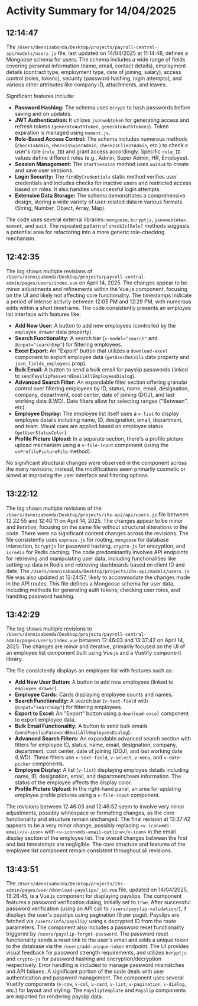 # Activity Summary for 14/04/2025

## 12:14:47
The `/Users/dennisabonda/Desktop/projects/payroll-central-api/models/users.js` file, last updated on 14/04/2025 at 11:14:48, defines a Mongoose schema for users.  The schema includes a wide range of fields covering personal information (name, email, contact details), employment details (contract type, employment type, date of joining, salary),  access control (roles, tokens), security (password hashing, login attempts), and various other attributes like company ID, attachments, and  leaves.

Significant features include:

* **Password Hashing:**  The schema uses `bcrypt` to hash passwords before saving and on updates.
* **JWT Authentication:** It utilizes `jsonwebtoken` for generating access and refresh tokens (`generateAuthToken`, `generateAuthTokens`).  Token expiration is managed using `moment.js`.
* **Role-Based Access Control:** The schema includes numerous methods (`checkIsAdmin`, `checkIsSuperAdmin`, `checkIsClientAdmin`, etc.) to check a user's role (`role_ID`) and grant access accordingly.  Specific `role_ID` values define different roles (e.g., Admin, Super Admin, HR, Employee).
* **Session Management:** The `startSession` method uses `uuidv4` to create and save user sessions.
* **Login Security:**  The `findByCredentials` static method verifies user credentials and includes checks for inactive users and restricted access based on roles.  It also handles unsuccessful login attempts.
* **Extensive Data Storage:** The schema demonstrates a comprehensive design, storing a wide variety of user-related data in various formats (String, Number, Object, Array, Map).

The code uses several external libraries: `mongoose`, `bcryptjs`, `jsonwebtoken`, `moment`, and `uuid`.  The repeated pattern of `checkIs[Role]` methods suggests a potential area for refactoring into a more generic role-checking mechanism.


## 12:42:35
The log shows multiple revisions of `/Users/dennisabonda/Desktop/projects/payroll-central-admin/pages/users/index.vue` on April 14, 2025.  The changes appear to be minor adjustments and refinements within the Vue.js component, focusing on the UI and likely not affecting core functionality.  The timestamps indicate a period of intense activity between 12:05 PM and 12:29 PM, with numerous edits within a short timeframe.  The code consistently presents an employee list interface with features like:

* **Add New User:** A button to add new employees (controlled by the `employee_drawer` data property).
* **Search Functionality:** A search bar (`v-model="search"` and `@input="searchEmp"`) for filtering employees.
* **Excel Export:** An "Export" button that utilizes a `download-excel` component to export employee data (`getUserDetails` data property and `json_fields_employees` prop).
* **Bulk Email:** A button to send a bulk email for payslip passwords (linked to `sendPayslipPasswordEmailAllEmployeesDialog`).
* **Advanced Search Filter:**  An expandable filter section offering granular control over filtering employees by ID, status, name, email, designation, company, department, cost center, date of joining (DOJ), and last working date (LWD).  Date filters allow for selecting ranges ("Between", etc).
* **Employee Display:**  The employee list itself uses a `v-list` to display employee details including name, ID, designation, email, department, and team.  Visual cues are applied based on employee status (`getUserStatusColor`).
* **Profile Picture Upload:** In a separate section, there's a profile picture upload mechanism using a `v-file-input` component (using the `onProfilePictureFile` method).

No significant structural changes were observed in the component across the many revisions; instead, the modifications seem primarily cosmetic or aimed at improving the user interface and filtering options.


## 13:22:12
The log shows multiple revisions of the `/Users/dennisabonda/Desktop/projects/ihs-api/api/users.js` file between 12:22:55 and 12:40:11 on April 14, 2025.  The changes appear to be minor and iterative, focusing on the same file without structural alterations to the code. There were no significant content changes across the revisions.  The file consistently uses `express.js` for routing,  `mongoose` for database interaction, `bcryptjs` for password hashing, `crypto-js` for encryption, and `ioredis` for Redis caching.  The code predominantly involves API endpoints for retrieving and manipulating user data, including functionalities like setting up data in Redis and retrieving dashboards based on client ID and date. The `/Users/dennisabonda/Desktop/projects/ihs-api/models/users.js` file was also updated at 12:24:57, likely to accommodate the changes made in the API routes.  This file defines a Mongoose schema for user data, including methods for generating auth tokens, checking user roles, and handling password hashing.


## 13:42:29
The log shows multiple revisions to `/Users/dennisabonda/Desktop/projects/payroll-central-admin/pages/users/index.vue`  between 12:46:03 and 13:37:42 on April 14, 2025.  The changes are minor and iterative, primarily focused on the UI  of an employee list component built using Vue.js and a Vuetify component library.

The file consistently displays an employee list with features such as:

* **Add New User Button:** A button to add new employees (linked to `employee_drawer`).
* **Employee Cards:** Cards displaying employee counts and names.
* **Search Functionality:** A search bar (`v-text-field` with `@input="searchEmp"`) for filtering employees.
* **Export to Excel:** An "Export" button using a `download-excel` component to export employee data.
* **Bulk Email Functionality:** A button to send bulk emails (`sendPayslipPasswordEmailAllEmployeesDialog`).
* **Advanced Search Filters:**  An expandable advanced search section with filters for employee ID, status, name, email, designation, company, department, cost center, date of joining (DOJ), and last working date (LWD). These filters use `v-text-field`, `v-select`, `v-menu`, and `v-date-picker` components.
* **Employee Display:** A list (`v-list`) displaying employee details including name, ID, designation, email, and department/team information.  The status of the employee affects the display color.
* **Profile Picture Upload:**  In the right-hand panel, an area for updating employee profile pictures using a `v-file-input` component.

The revisions between 12:46:03 and 12:46:52 seem to involve very minor adjustments, possibly whitespace or formatting changes,  as the core functionality and structure remain unchanged. The final revision at 13:37:42 appears to be a very minor change, possibly replacing  `<v-icon>mdi-email</v-icon>` with `<v-icon>mdi-email-outline</v-icon>` in the email display section of the employee list.  The overall changes between the first and last timestamps are negligible. The core structure and features of the employee list component remain consistent throughout all revisions.


## 13:43:51
The `/Users/dennisabonda/Desktop/projects/ihs-admin/pages/user/download-payslips/_id.vue` file, updated on 14/04/2025, 13:26:45, is a Vue.js component for displaying payslips.  The component features a password verification dialog, initially set to `true`.  After successful password verification (using an API call to `/users/payslip-validation/`), it displays the user's payslips using pagination (9 per page).  Payslips are fetched via `/users/info/payslip/` using a decrypted ID from the route parameters. The component also includes a password reset functionality triggered by `/users/payslip-forgot-password`.  The password reset functionality sends a reset link to the user's email and adds a unique token to the database via the `/users/add-unique-token` endpoint. The UI provides visual feedback for password strength requirements, and utilizes `bcryptjs` and `crypto-js` for password hashing and encryption/decryption respectively.  Error handling is included to manage password mismatches and API failures.  A significant portion of the code deals with user authentication and password management.  The component uses several Vuetify components (`v-row`, `v-col`, `v-card`, `v-list`, `v-pagination`, `v-dialog`, etc.) for layout and styling.  The `PayslipTemplate` and `Payslip` components are imported for rendering payslip data.

